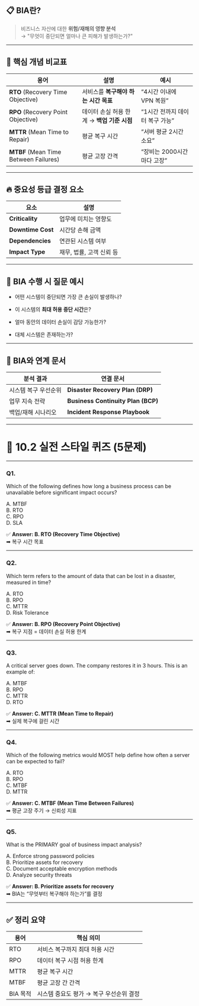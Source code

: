 ## 📋 BIA란?

> 비즈니스 자산에 대한 **위험/재해의 영향 분석**  
> → "무엇이 중단되면 얼마나 큰 피해가 발생하는가?"

---

## 🧠 핵심 개념 비교표

|용어|설명|예시|
|---|---|---|
|**RTO** (Recovery Time Objective)|서비스를 **복구해야 하는 시간 목표**|“4시간 이내에 VPN 복원”|
|**RPO** (Recovery Point Objective)|데이터 손실 허용 한계 → **백업 기준 시점**|“1시간 전까지 데이터 복구 가능”|
|**MTTR** (Mean Time to Repair)|평균 복구 시간|“서버 평균 2시간 소요”|
|**MTBF** (Mean Time Between Failures)|평균 고장 간격|“장비는 2000시간마다 고장”|

---

## 🔥 중요성 등급 결정 요소

|요소|설명|
|---|---|
|**Criticality**|업무에 미치는 영향도|
|**Downtime Cost**|시간당 손해 금액|
|**Dependencies**|연관된 시스템 여부|
|**Impact Type**|재무, 법률, 고객 신뢰 등|

---

## 📌 BIA 수행 시 질문 예시

- 어떤 시스템이 중단되면 가장 큰 손실이 발생하나?
    
- 이 시스템의 **최대 허용 중단 시간**은?
    
- 얼마 동안의 데이터 손실이 감당 가능한가?
    
- 대체 시스템은 존재하는가?
    

---

## 🔄 BIA와 연계 문서

|분석 결과|연결 문서|
|---|---|
|시스템 복구 우선순위|**Disaster Recovery Plan (DRP)**|
|업무 지속 전략|**Business Continuity Plan (BCP)**|
|백업/재해 시나리오|**Incident Response Playbook**|

---

# 🧪 10.2 실전 스타일 퀴즈 (5문제)

---

### **Q1.**

Which of the following defines how long a business process can be unavailable before significant impact occurs?

A. MTBF  
B. RTO  
C. RPO  
D. SLA

✅ **Answer: B. RTO (Recovery Time Objective)**  
➡ 복구 시간 목표

---

### **Q2.**

Which term refers to the amount of data that can be lost in a disaster, measured in time?

A. RTO  
B. RPO  
C. MTTR  
D. Risk Tolerance

✅ **Answer: B. RPO (Recovery Point Objective)**  
➡ 복구 지점 = 데이터 손실 허용 한계

---

### **Q3.**

A critical server goes down. The company restores it in 3 hours. This is an example of:

A. MTBF  
B. RPO  
C. MTTR  
D. RTO

✅ **Answer: C. MTTR (Mean Time to Repair)**  
➡ 실제 복구에 걸린 시간

---

### **Q4.**

Which of the following metrics would MOST help define how often a server can be expected to fail?

A. RTO  
B. RPO  
C. MTBF  
D. MTTR

✅ **Answer: C. MTBF (Mean Time Between Failures)**  
➡ 평균 고장 주기 → 신뢰성 지표

---

### **Q5.**

What is the PRIMARY goal of business impact analysis?

A. Enforce strong password policies  
B. Prioritize assets for recovery  
C. Document acceptable encryption methods  
D. Analyze security threats

✅ **Answer: B. Prioritize assets for recovery**  
➡ BIA는 “무엇부터 복구해야 하는가”를 결정

---

## ✅ 정리 요약

| 용어     | 핵심 의미                   |
| ------ | ----------------------- |
| RTO    | 서비스 복구까지 최대 허용 시간       |
| RPO    | 데이터 복구 시점 허용 한계         |
| MTTR   | 평균 복구 시간                |
| MTBF   | 평균 고장 간 간격              |
| BIA 목적 | 시스템 중요도 평가 → 복구 우선순위 결정 |